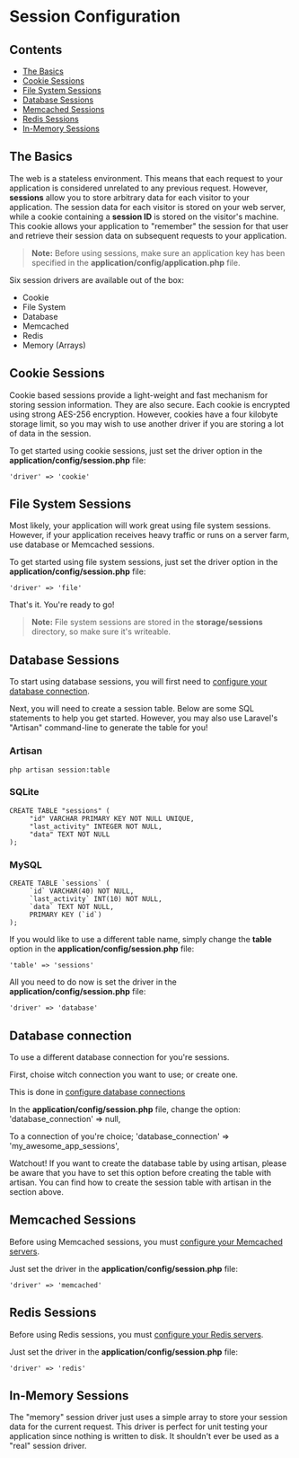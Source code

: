 # Session Configuration

## Contents

- [The Basics](#the-basics)
- [Cookie Sessions](#cookie)
- [File System Sessions](#file)
- [Database Sessions](#database)
- [Memcached Sessions](#memcached)
- [Redis Sessions](#redis)
- [In-Memory Sessions](#memory)

<a name="the-basics"></a>
## The Basics

The web is a stateless environment. This means that each request to your application is considered unrelated to any previous request. However, **sessions** allow you to store arbitrary data for each visitor to your application. The session data for each visitor is stored on your web server, while a cookie containing a **session ID** is stored on the visitor's machine. This cookie allows your application to "remember" the session for that user and retrieve their session data on subsequent requests to your application.

> **Note:** Before using sessions, make sure an application key has been specified in the **application/config/application.php** file.

Six session drivers are available out of the box:

- Cookie
- File System
- Database
- Memcached
- Redis
- Memory (Arrays)

<a name="cookie"></a>
## Cookie Sessions

Cookie based sessions provide a light-weight and fast mechanism for storing session information. They are also secure. Each cookie is encrypted using strong AES-256 encryption. However, cookies have a four kilobyte storage limit, so you may wish to use another driver if you are storing a lot of data in the session.

To get started using cookie sessions, just set the driver option in the **application/config/session.php** file:

	'driver' => 'cookie'

<a name="file"></a>
## File System Sessions

Most likely, your application will work great using file system sessions. However, if your application receives heavy traffic or runs on a server farm, use database or Memcached sessions.

To get started using file system sessions, just set the driver option in the **application/config/session.php** file:

	'driver' => 'file'

That's it. You're ready to go!

> **Note:** File system sessions are stored in the **storage/sessions** directory, so make sure it's writeable.

<a name="database"></a>
## Database Sessions

To start using database sessions, you will first need to [configure your database connection](/docs/database/config).

Next, you will need to create a session table. Below are some SQL statements to help you get started. However, you may also use Laravel's "Artisan" command-line to generate the table for you!

### Artisan

	php artisan session:table

### SQLite

	CREATE TABLE "sessions" (
	     "id" VARCHAR PRIMARY KEY NOT NULL UNIQUE,
	     "last_activity" INTEGER NOT NULL,
	     "data" TEXT NOT NULL
	);

### MySQL

	CREATE TABLE `sessions` (
	     `id` VARCHAR(40) NOT NULL,
	     `last_activity` INT(10) NOT NULL,
	     `data` TEXT NOT NULL,
	     PRIMARY KEY (`id`)
	);

If you would like to use a different table name, simply change the **table** option in the **application/config/session.php** file:

	'table' => 'sessions'

All you need to do now is set the driver in the **application/config/session.php** file:

	'driver' => 'database'

<a name="database_connection"></a>
## Database connection

To use a different database connection for you're sessions.

First, choise witch connection you want to use; or create one.

This is done in [configure database connections](/docs/database/config)

In the **application/config/session.php** file, change the option:
	'database_connection' => null,

To a connection of you're choice;
	'database_connection' => 'my_awesome_app_sessions',

Watchout! If you want to create the database table by using artisan, please be aware that you have to set this option before creating the table with artisan. You can find how to create the session table with artisan in the section above.

<a name="memcached"></a>
## Memcached Sessions

Before using Memcached sessions, you must [configure your Memcached servers](/docs/database/config#memcached).

Just set the driver in the **application/config/session.php** file:

	'driver' => 'memcached'

<a name="redis"></a>
## Redis Sessions

Before using Redis sessions, you must [configure your Redis servers](/docs/database/redis#config).

Just set the driver in the **application/config/session.php** file:

	'driver' => 'redis'

<a name="memory"></a>
## In-Memory Sessions

The "memory" session driver just uses a simple array to store your session data for the current request. This driver is perfect for unit testing your application since nothing is written to disk. It shouldn't ever be used as a "real" session driver.